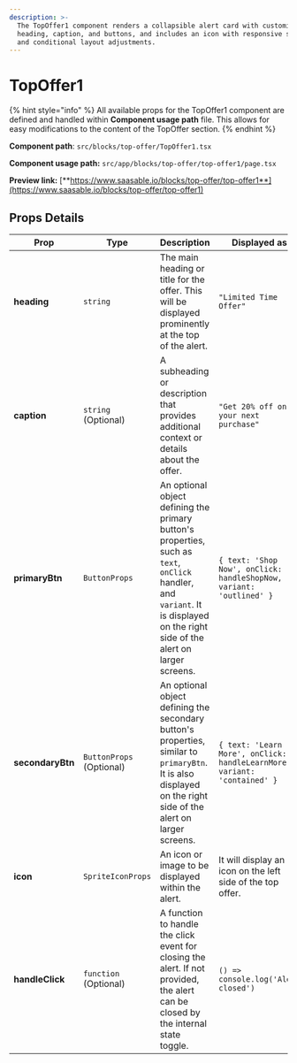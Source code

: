 ```yaml
---
description: >-
  The TopOffer1 component renders a collapsible alert card with customizable
  heading, caption, and buttons, and includes an icon with responsive styling
  and conditional layout adjustments.
---
```


# TopOffer1

{% hint style="info" %}
All available props for the TopOffer1 component are defined and handled within **Component usage path** file. This allows for easy modifications to the content of the TopOffer section.
{% endhint %}

**Component path**: `src/blocks/top-offer/TopOffer1.tsx`

**Component usage path:**  `src/app/blocks/top-offer/top-offer1/page.tsx`

**Preview link:** [**https://www.saasable.io/blocks/top-offer/top-offer1**](https://www.saasable.io/blocks/top-offer/top-offer1)

## Props Details

| Prop             | Type                     | Description                                                                                                                                                                      | Displayed as                                                             |
| ---------------- | ------------------------ | -------------------------------------------------------------------------------------------------------------------------------------------------------------------------------- | ------------------------------------------------------------------------ |
| **heading**      | `string`                 | The main heading or title for the offer. This will be displayed prominently at the top of the alert.                                                                             | `"Limited Time Offer"`                                                   |
| **caption**      | `string` (Optional)      | A subheading or description that provides additional context or details about the offer.                                                                                         | `"Get 20% off on your next purchase"`                                    |
| **primaryBtn**   | `ButtonProps`            | An optional object defining the primary button's properties, such as `text`, `onClick` handler, and `variant`. It is displayed on the right side of the alert on larger screens. | `{ text: 'Shop Now', onClick: handleShopNow, variant: 'outlined' }`      |
| **secondaryBtn** | `ButtonProps` (Optional) | An optional object defining the secondary button's properties, similar to `primaryBtn`. It is also displayed on the right side of the alert on larger screens.                   | `{ text: 'Learn More', onClick: handleLearnMore, variant: 'contained' }` |
| **icon**         | `SpriteIconProps`        | An icon or image to be displayed within the alert.                                                                                                                               | It will display an icon on the left side of the top offer.               |
| **handleClick**  | `function` (Optional)    | A function to handle the click event for closing the alert. If not provided, the alert can be closed by the internal state toggle.                                               | `() => console.log('Alert closed')`                                      |
